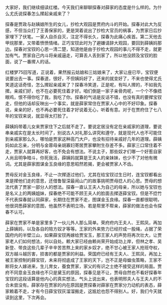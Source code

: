 
大家好，我们继续细读红楼。今天我们来聊聊探春对薛家的态度是什么样的。为什么尤氏说探春怎么撵起亲戚来了？

探春是贾政与赵姨娘所生的女儿，抄检大观园是贾府内斗的开始。探春对此大为反感，不但当众打了王善保家的，更是哭着说出了抄检大官员的祸事，为贾家日后抄家埋下了伏笔。一家人自杀自灭，注定不得长久，探春为此痛心疾首。第二天他去甲烷那里，又带着愤愤情绪。正巧宝钗此时为了避嫌请辞大观园，要回到薛姨妈那边。探春对宝钗的心思一清二楚，知道他是由于抄检大观园的事儿不得不走，就更加有气。贾家自己内斗将亲戚逼走，可算丢人丢到家了，所以他没顾及宝钗的脸面，说了一番撵人的话。

红楼梦75回写道，正说着，果然报云姑娘和三姑娘来了，大家让座已毕，宝钗便说要出去一事。探春道，很好，不但姨妈好了，还来的就变好了，不来也使得尤氏笑道这话奇怪，怎么撵起亲戚来了？探春冷笑道，正是呢，有叫人撵的，不如我先撵。亲戚们好，也不在必要死住着才好。咱们倒是一家子亲骨肉呢，一个个不像捂眼鸡，恨不得你吃了我，我吃了你。探春的气话是反话不错，也没有真的要撵宝钗走，但他的话却反映出一个事实，就是薛家常住在贾家人心中的不好印象。探春说，亲亲的好，也不再必要死住着才好说着无心，听着有意。对于在贾府住了七八年的宝钗来说，就显得太打脸了。

薛姨妈带着儿女来贾家住下之后就不走了。要说定居没有定在亲戚家的道理，要说串亲戚实在是太长时间了，别说古人对礼那么讲究和遵守，就是现代人也不可能住到亲戚家那么久，哪怕是贾家这种高门大户，也没有招待亲戚好几年的道理。薛姨妈如此忘亲，分明与金蓉母亲胡寡妇寄居贾家攀附生存差不多。薛家三口常住着不走，贾家人就算再好客，也不免会有想法。不说主子，那些奴才们哪一个好惹自家人尚且明争暗斗，你死我活，薛姨妈就算是王夫人的亲妹妹，也少不了对他有微词。尤其是薛家图谋金玉良缘的意思昭然若揭，更会被贾家人不齿。

贾母反对金玉良缘，不止一次撵逐过他们，尤其在给宝钗过生日时，连宝钗都看出来是撵他们走的意思，还借鲁智深最闹山门的故事挑明贾母捻人的心思。贾母的想法代表了贾家一部分人的想法。探春一直认王夫人为自己的母亲，所以她与宝钗也是名义上的两姨姐妹，探春绝不可能不顾王夫人的脸面去撵逐薛宝钗。但是不捻竹不代表探春就认同薛家，长期住在贾家不走，图谋金玉良缘。探春一直都很聪明，他很洞悉薛家的意图，他虽然不表明立场，若是帮里不帮亲，薛家的做法也会令探春不认可。

薛家在贾家不单是家里多了一伙儿外人那么简单。荣府府内王夫人、王熙凤，再加上薛姨妈，以及各自的陪方奴才等等。王家的外来势力已经拧成一股绳，占据了荣国府内的半壁江山，如果薛宝钗再嫁给贾宝玉，那王家人的声势将再次壮大，让贾家老人们如何想法，何以自处。赖大家已经由赖尚荣开始成功上岸，但林之孝、吴新登、带良这些几辈子辛辛苦苦熬上来的家乡奴才，绝不甘心被王家人抢班夺权，双方越斗越厉害，损害的都是贾家的利益。荣国府已经有王夫人、王熙凤，再加上被王家控制的薛宝钗，未来将彻底成了王家的天下，岂不正是母蝗虫策略，王家不断将女人嫁进来，生儿育女，蚕食贾家，家父的有识之士绝不接受这样的局面。贾府不同意金玉良缘也不只是黛玉的原因，探春见是不让，贾母自然也不看好探春年宝钗的这段话算是他内心的真实想法，气头上说出来，也表明邢夫人与王夫人的不合未尝没有。薛家存在贾家的内在原因是贾探春对薛家在贾家分力动机的表态，薛家赖着不走，才有今日薛宝钗灰溜溜搬走，这尴尬也怨不得别人。好，我们今天就读到这里，下次再会。


